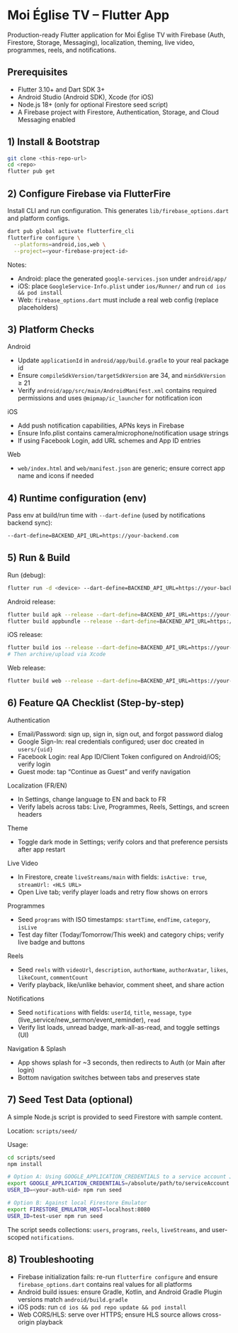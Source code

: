 # Moi Église TV – Flutter App

Production-ready Flutter application for Moi Église TV with Firebase (Auth, Firestore, Storage, Messaging), localization, theming, live video, programmes, reels, and notifications.

## Prerequisites

- Flutter 3.10+ and Dart SDK 3+
- Android Studio (Android SDK), Xcode (for iOS)
- Node.js 18+ (only for optional Firestore seed script)
- A Firebase project with Firestore, Authentication, Storage, and Cloud Messaging enabled

## 1) Install & Bootstrap

```bash
git clone <this-repo-url>
cd <repo>
flutter pub get
```

## 2) Configure Firebase via FlutterFire

Install CLI and run configuration. This generates `lib/firebase_options.dart` and platform configs.

```bash
dart pub global activate flutterfire_cli
flutterfire configure \
  --platforms=android,ios,web \
  --project=<your-firebase-project-id>
```

Notes:
- Android: place the generated `google-services.json` under `android/app/`
- iOS: place `GoogleService-Info.plist` under `ios/Runner/` and run `cd ios && pod install`
- Web: `firebase_options.dart` must include a real web config (replace placeholders)

## 3) Platform Checks

Android
- Update `applicationId` in `android/app/build.gradle` to your real package id
- Ensure `compileSdkVersion/targetSdkVersion` are 34, and `minSdkVersion` ≥ 21
- Verify `android/app/src/main/AndroidManifest.xml` contains required permissions and uses `@mipmap/ic_launcher` for notification icon

iOS
- Add push notification capabilities, APNs keys in Firebase
- Ensure Info.plist contains camera/microphone/notification usage strings
- If using Facebook Login, add URL schemes and App ID entries

Web
- `web/index.html` and `web/manifest.json` are generic; ensure correct app name and icons if needed

## 4) Runtime configuration (env)

Pass env at build/run time with `--dart-define` (used by notifications backend sync):

```bash
--dart-define=BACKEND_API_URL=https://your-backend.com
```

## 5) Run & Build

Run (debug):
```bash
flutter run -d <device> --dart-define=BACKEND_API_URL=https://your-backend.com
```

Android release:
```bash
flutter build apk --release --dart-define=BACKEND_API_URL=https://your-backend.com
flutter build appbundle --release --dart-define=BACKEND_API_URL=https://your-backend.com
```

iOS release:
```bash
flutter build ios --release --dart-define=BACKEND_API_URL=https://your-backend.com
# Then archive/upload via Xcode
```

Web release:
```bash
flutter build web --release --dart-define=BACKEND_API_URL=https://your-backend.com
```

## 6) Feature QA Checklist (Step-by-step)

Authentication
- Email/Password: sign up, sign in, sign out, and forgot password dialog
- Google Sign-In: real credentials configured; user doc created in `users/{uid}`
- Facebook Login: real App ID/Client Token configured on Android/iOS; verify login
- Guest mode: tap “Continue as Guest” and verify navigation

Localization (FR/EN)
- In Settings, change language to EN and back to FR
- Verify labels across tabs: Live, Programmes, Reels, Settings, and screen headers

Theme
- Toggle dark mode in Settings; verify colors and that preference persists after app restart

Live Video
- In Firestore, create `liveStreams/main` with fields: `isActive: true`, `streamUrl: <HLS URL>`
- Open Live tab; verify player loads and retry flow shows on errors

Programmes
- Seed `programs` with ISO timestamps: `startTime`, `endTime`, `category`, `isLive`
- Test day filter (Today/Tomorrow/This week) and category chips; verify live badge and buttons

Reels
- Seed `reels` with `videoUrl`, `description`, `authorName`, `authorAvatar`, `likes`, `likeCount`, `commentCount`
- Verify playback, like/unlike behavior, comment sheet, and share action

Notifications
- Seed `notifications` with fields: `userId`, `title`, `message`, `type` (live_service/new_sermon/event_reminder), `read`
- Verify list loads, unread badge, mark-all-as-read, and toggle settings (UI)

Navigation & Splash
- App shows splash for ~3 seconds, then redirects to Auth (or Main after login)
- Bottom navigation switches between tabs and preserves state

## 7) Seed Test Data (optional)

A simple Node.js script is provided to seed Firestore with sample content.

Location: `scripts/seed/`

Usage:
```bash
cd scripts/seed
npm install

# Option A: Using GOOGLE_APPLICATION_CREDENTIALS to a service account JSON
export GOOGLE_APPLICATION_CREDENTIALS=/absolute/path/to/serviceAccount.json
USER_ID=<your-auth-uid> npm run seed

# Option B: Against local Firestore Emulator
export FIRESTORE_EMULATOR_HOST=localhost:8080
USER_ID=test-user npm run seed
```

The script seeds collections: `users`, `programs`, `reels`, `liveStreams`, and user-scoped `notifications`.

## 8) Troubleshooting

- Firebase initialization fails: re-run `flutterfire configure` and ensure `firebase_options.dart` contains real values for all platforms
- Android build issues: ensure Gradle, Kotlin, and Android Gradle Plugin versions match `android/build.gradle`
- iOS pods: run `cd ios && pod repo update && pod install`
- Web CORS/HLS: serve over HTTPS; ensure HLS source allows cross-origin playback
